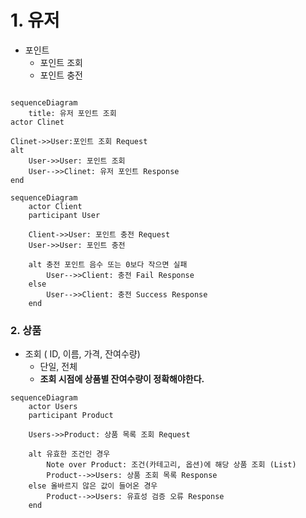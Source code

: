 # 1. 유저

- 포인트
  - 포인트 조회
  - 포인트 충전


```mermaid

sequenceDiagram
    title: 유저 포인트 조회
actor Clinet

Clinet->>User:포인트 조회 Request
alt 
    User->>User: 포인트 조회
    User-->>Clinet: 유저 포인트 Response
end
```



```mermaid
sequenceDiagram
    actor Client
    participant User
    
    Client->>User: 포인트 충전 Request
    User->>User: 포인트 충전
    
    alt 충전 포인트 음수 또는 0보다 작으면 실패
        User-->>Client: 충전 Fail Response
    else
        User-->>Client: 충전 Success Response
    end
```

### 2. 상품
- 조회 ( ID, 이름, 가격, 잔여수량)
    - 단일, 전체
    - **조회 시점에 상품별 잔여수량이 정확해야한다.**


```mermaid
sequenceDiagram
    actor Users
    participant Product
    
    Users->>Product: 상품 목록 조회 Request
    
    alt 유효한 조건인 경우
        Note over Product: 조건(카테고리, 옵션)에 해당 상품 조회 (List)
        Product-->>Users: 상품 조회 목록 Response
    else 올바르지 않은 값이 들어온 경우
        Product-->>Users: 유효성 검증 오류 Response
    end
```


